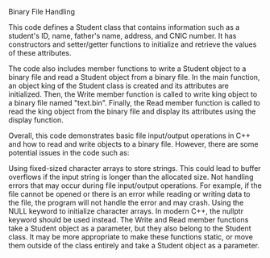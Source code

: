 Binary File Handling




This code defines a Student class that contains information such as a student's ID, name, father's name, address, and CNIC number. It has constructors and setter/getter functions to initialize and retrieve the values of these attributes.

The code also includes member functions to write a Student object to a binary file and read a Student object from a binary file. In the main function, an object king of the Student class is created and its attributes are initialized. Then, the Write member function is called to write king object to a binary file named "text.bin". Finally, the Read member function is called to read the king object from the binary file and display its attributes using the display function.

Overall, this code demonstrates basic file input/output operations in C++ and how to read and write objects to a binary file. However, there are some potential issues in the code such as:

Using fixed-sized character arrays to store strings. This could lead to buffer overflows if the input string is longer than the allocated size.
Not handling errors that may occur during file input/output operations. For example, if the file cannot be opened or there is an error while reading or writing data to the file, the program will not handle the error and may crash.
Using the NULL keyword to initialize character arrays. In modern C++, the nullptr keyword should be used instead.
The Write and Read member functions take a Student object as a parameter, but they also belong to the Student class. It may be more appropriate to make these functions static, or move them outside of the class entirely and take a Student object as a parameter.
